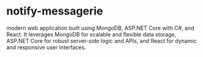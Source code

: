 # notify-messagerie
modern web application built using MongoDB, ASP.NET Core with C#, and React. It leverages MongoDB for scalable and flexible data storage, ASP.NET Core for robust server-side logic and APIs, and React for dynamic and responsive user interfaces.
